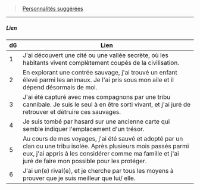 ﻿> [Personnalités suggérées](hd_background_explorateur_personnalites_suggerees.md)

---

##### Lien

|d6|Lien|
|---|---|
|1|J'ai découvert une cité ou une vallée secrète, où les habitants vivent complètement coupés de la civilisation.|
|2|En explorant une contrée sauvage, j'ai trouvé un enfant élevé parmi les animaux. Je l'ai pris sous mon aile et il dépend désormais de moi.|
|3|J'ai été capturé avec mes compagnons par une tribu cannibale. Je suis le seul à en être sorti vivant, et j'ai juré de retrouver et détruire ces sauvages.|
|4|Je suis tombé par hasard sur une ancienne carte qui semble indiquer l'emplacement d'un trésor.|
|5|Au cours de mes voyages, j'ai été sauvé et adopté par un clan ou une tribu isolée. Après plusieurs mois passés parmi eux, j'ai appris à les considérer comme ma famille et j'ai juré de faire mon possible pour les protéger.|
|6|J'ai un(e) rival(e), et je cherche par tous les moyens à prouver que je suis meilleur que lui/ elle.|

